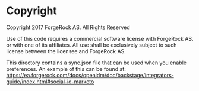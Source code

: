 Copyright
=============
Copyright 2017 ForgeRock AS. All Rights Reserved

Use of this code requires a commercial software license with ForgeRock AS.
or with one of its affiliates. All use shall be exclusively subject
to such license between the licensee and ForgeRock AS.

This directory contains a sync.json file that can be used when you enable preferences. An example of this can 
be found at: https://ea.forgerock.com/docs/openidm/doc/backstage/integrators-guide/index.html#social-id-marketo